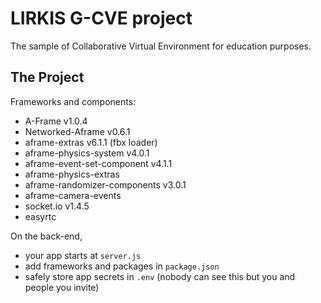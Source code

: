 LIRKIS G-CVE project
=================

The sample of Collaborative Virtual Environment for education purposes.

The Project
------------

Frameworks and components:
- A-Frame v1.0.4
- Networked-Aframe v0.6.1
- aframe-extras v6.1.1 (fbx loader)
- aframe-physics-system v4.0.1
- aframe-event-set-component v4.1.1
- aframe-physics-extras
- aframe-randomizer-components v3.0.1
- aframe-camera-events
- socket.io v1.4.5
- easyrtc

On the back-end,
- your app starts at `server.js`
- add frameworks and packages in `package.json`
- safely store app secrets in `.env` (nobody can see this but you and people you invite)
